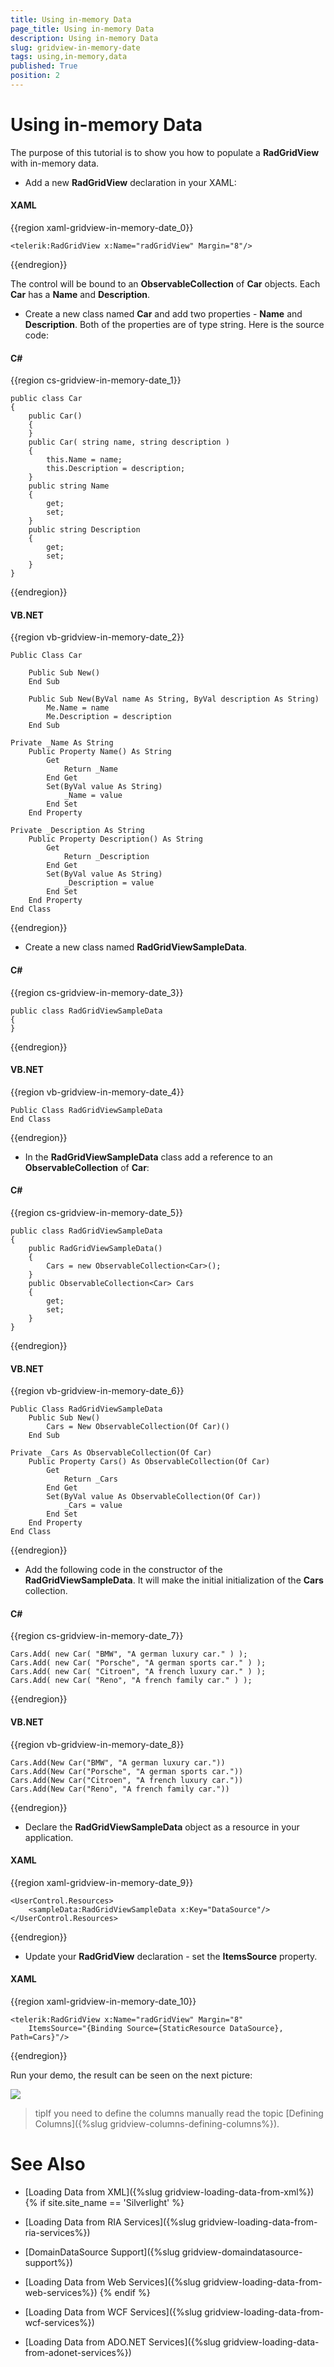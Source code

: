 ```yaml
---
title: Using in-memory Data
page_title: Using in-memory Data
description: Using in-memory Data
slug: gridview-in-memory-date
tags: using,in-memory,data
published: True
position: 2
---
```


# Using in-memory Data

The purpose of this tutorial is to show you how to populate a __RadGridView__ with in-memory data.

* Add a new __RadGridView__ declaration in your XAML: 

#### __XAML__

{{region xaml-gridview-in-memory-date_0}}

	<telerik:RadGridView x:Name="radGridView" Margin="8"/>
{{endregion}}

The control will be bound to an __ObservableCollection__ of __Car__ objects. Each __Car__ has a __Name__ and __Description__.

* Create a new class named __Car__ and add two properties - __Name__ and __Description__. Both of the properties are of type string. Here is the source code: 

#### __C#__

{{region cs-gridview-in-memory-date_1}}

	public class Car
	{
	    public Car()
	    {
	    }
	    public Car( string name, string description )
	    {
	        this.Name = name;
	        this.Description = description;
	    }
	    public string Name
	    {
	        get;
	        set;
	    }
	    public string Description
	    {
	        get;
	        set;
	    }
	}
{{endregion}}

#### __VB.NET__

{{region vb-gridview-in-memory-date_2}}

	Public Class Car
	
	    Public Sub New()
	    End Sub
	
	    Public Sub New(ByVal name As String, ByVal description As String)
	        Me.Name = name
	        Me.Description = description
	    End Sub
	
	Private _Name As String
	    Public Property Name() As String
	        Get
	            Return _Name
	        End Get
	        Set(ByVal value As String)
	            _Name = value
	        End Set
	    End Property
	
	Private _Description As String
	    Public Property Description() As String
	        Get
	            Return _Description
	        End Get
	        Set(ByVal value As String)
	            _Description = value
	        End Set
	    End Property
	End Class
{{endregion}}

* Create a new class named __RadGridViewSampleData__. 

#### __C#__

{{region cs-gridview-in-memory-date_3}}

	public class RadGridViewSampleData
	{
	}
{{endregion}}

#### __VB.NET__

{{region vb-gridview-in-memory-date_4}}

	Public Class RadGridViewSampleData
	End Class
{{endregion}}

* In the __RadGridViewSampleData__ class add a reference to an __ObservableCollection__ of __Car__: 

#### __C#__

{{region cs-gridview-in-memory-date_5}}

	public class RadGridViewSampleData
	{
	    public RadGridViewSampleData()
	    {
	        Cars = new ObservableCollection<Car>();
	    }
	    public ObservableCollection<Car> Cars
	    {
	        get;
	        set;
	    }
	}
{{endregion}}

#### __VB.NET__

{{region vb-gridview-in-memory-date_6}}

	Public Class RadGridViewSampleData
	    Public Sub New()
	        Cars = New ObservableCollection(Of Car)()
	    End Sub
	
	Private _Cars As ObservableCollection(Of Car)
	    Public Property Cars() As ObservableCollection(Of Car)
	        Get
	            Return _Cars
	        End Get
	        Set(ByVal value As ObservableCollection(Of Car))
	            _Cars = value
	        End Set
	    End Property
	End Class
{{endregion}}

* Add the following code in the constructor of the __RadGridViewSampleData__. It will make the initial initialization of the __Cars__ collection.

#### __C#__

{{region cs-gridview-in-memory-date_7}}

	Cars.Add( new Car( "BMW", "A german luxury car." ) );
	Cars.Add( new Car( "Porsche", "A german sports car." ) );
	Cars.Add( new Car( "Citroen", "A french luxury car." ) );
	Cars.Add( new Car( "Reno", "A french family car." ) );
{{endregion}}

#### __VB.NET__

{{region vb-gridview-in-memory-date_8}}

	Cars.Add(New Car("BMW", "A german luxury car."))
	Cars.Add(New Car("Porsche", "A german sports car."))
	Cars.Add(New Car("Citroen", "A french luxury car."))
	Cars.Add(New Car("Reno", "A french family car."))
{{endregion}}

* Declare the __RadGridViewSampleData__ object as a resource in your application. 

#### __XAML__

{{region xaml-gridview-in-memory-date_9}}

	<UserControl.Resources>
	    <sampleData:RadGridViewSampleData x:Key="DataSource"/>
	</UserControl.Resources>
{{endregion}}

* Update your __RadGridView__ declaration - set the __ItemsSource__ property. 

#### __XAML__

{{region xaml-gridview-in-memory-date_10}}

	<telerik:RadGridView x:Name="radGridView" Margin="8"
	    ItemsSource="{Binding Source={StaticResource DataSource}, Path=Cars}"/>
{{endregion}}

Run your demo, the result can be seen on the next picture:

![](images/RadGridView_PopulatingWithDataLoadFromInMemoryData_010.PNG)

>tipIf you need to define the columns manually read the topic [Defining Columns]({%slug gridview-columns-defining-columns%}).

# See Also

 * [Loading Data from XML]({%slug gridview-loading-data-from-xml%}) 
{% if site.site_name == 'Silverlight' %}

 * [Loading Data from RIA Services]({%slug gridview-loading-data-from-ria-services%})

 * [DomainDataSource Support]({%slug gridview-domaindatasource-support%})

 * [Loading Data from Web Services]({%slug gridview-loading-data-from-web-services%})
{% endif %}

 * [Loading Data from WCF Services]({%slug gridview-loading-data-from-wcf-services%})

 * [Loading Data from ADO.NET Services]({%slug gridview-loading-data-from-adonet-services%})

